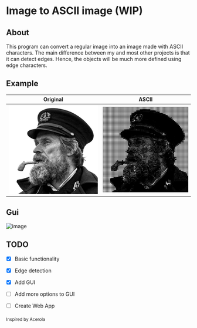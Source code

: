 # Image to ASCII image (WIP)

## About
This program can convert a regular image into an image made with ASCII characters.
The main difference between my and most other projects is that it can detect edges. Hence, the objects
will be much more defined using edge characters.

## Example
|           Original           |              ASCII              |
|:----------------------------:|:-------------------------------:|
| ![Original](images/pipe.jpg) | ![ASCII](images/ascii-pipe.jpg) |

## Gui
![image](https://github.com/user-attachments/assets/40846e3c-e397-4770-8dfc-bfb8463c8a86)

## TODO
- [x] Basic functionality
- [x] Edge detection
- [x] Add GUI
- [ ] Add more options to GUI
- [ ] Create Web App



<sub>Inspired by Acerola</sup>
